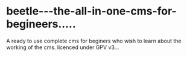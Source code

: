 beetle---the-all-in-one-cms-for-begineers.....
==============================================
A ready to use complete cms for beginers who wish to learn about the working of the cms.
licenced under GPV v3...
